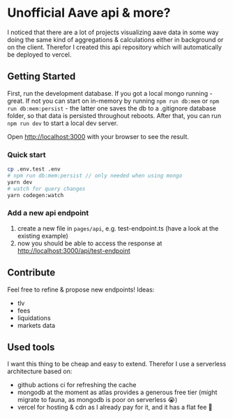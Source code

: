 # Unofficial Aave api & more?

I noticed that there are a lot of projects visualizing aave data in some way doing the same kind of aggregations & calculations either in background or on the client.
Therefor I created this api repository which will automatically be deployed to vercel.

## Getting Started

First, run the development database. If you got a local mongo running - great. If not you can start on in-memory by running `npm run db:mem` or `npm run db:mem:persist` - the latter one saves the db to a .gitignore database folder, so that data is persisted throughout reboots. After that, you can run `npm run dev` to start a local dev server.

Open [http://localhost:3000](http://localhost:3000) with your browser to see the result.

### Quick start

```bash
cp .env.test .env
# npm run db:mem:persist // only needed when using mongo
yarn dev
# watch for query changes
yarn codegen:watch
```

### Add a new api endpoint

1. create a new file in `pages/api`, e.g. test-endpoint.ts (have a look at the existing example)
2. now you should be able to access the response at [http://localhost:3000/api/test-endpoint](http://localhost:3000/api/test-endpoint)

## Contribute

Feel free to refine & propose new endpoints!
Ideas:

- tlv
- fees
- liquidations
- markets data

## Used tools

I want this thing to be cheap and easy to extend.
Therefor I use a serverless architecture based on:

- github actions ci for refreshing the cache
- mongodb at the moment as atlas provides a generous free tier (might migrate to fauna, as mongodb is poor on serverless :sob:)
- vercel for hosting & cdn as I already pay for it, and it has a flat fee :shrug:

